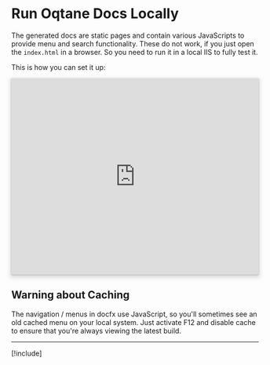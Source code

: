 ﻿
# Run Oqtane Docs Locally

The generated docs are static pages and contain various JavaScripts to provide menu and search functionality.
These do not work, if you just open the `index.html` in a browser.
So you need to run it in a local IIS to fully test it.

This is how you can set it up:

<iframe src="https://azing.org/oqtane/r/RGNE-ePH?embed=1" width="100%" height="400" frameborder="0" allowfullscreen style="box-shadow: 0 1px 3px rgba(60,64,67,.3), 0 4px 8px 3px rgba(60,64,67,.15)"></iframe>

## Warning about Caching

The navigation / menus in docfx use JavaScript,
so you'll sometimes see an old cached menu on your local system.
Just activate F12 and disable cache to ensure that you're always viewing the latest build.

---

[!include[](~/shared/authors/iJungleboy/_attribution.md)]
